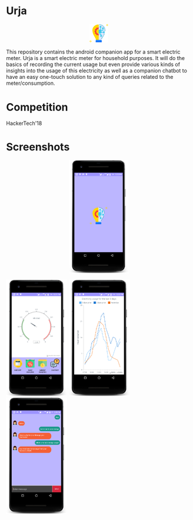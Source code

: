 # Urja
<p align = "center"><img src="https://github.com/Dheeraj1998/Urja/blob/master/app/src/main/res/drawable/app_icon.png" width = "10%"></img></p>
This repository contains the android companion app for a smart electric meter. Urja is a smart electric meter for household purposes. It will do the basics of recording the current usage but even provide various kinds of insights into the usage of this electricity as well as a companion chatbot to have an easy one-touch solution to any kind of queries related to the meter/consumption.

# Competition
HackerTech'18

# Screenshots
<p align = "center"><img src="screenshots/screenshot_1.png" width = 32%"></img></p>

<img src="screenshots/screenshot_2.png" width="33%"></img> 
<img src="screenshots/screenshot_3.png" width="33%"></img>
<img src="screenshots/screenshot_4.png" width="33%"></img>

